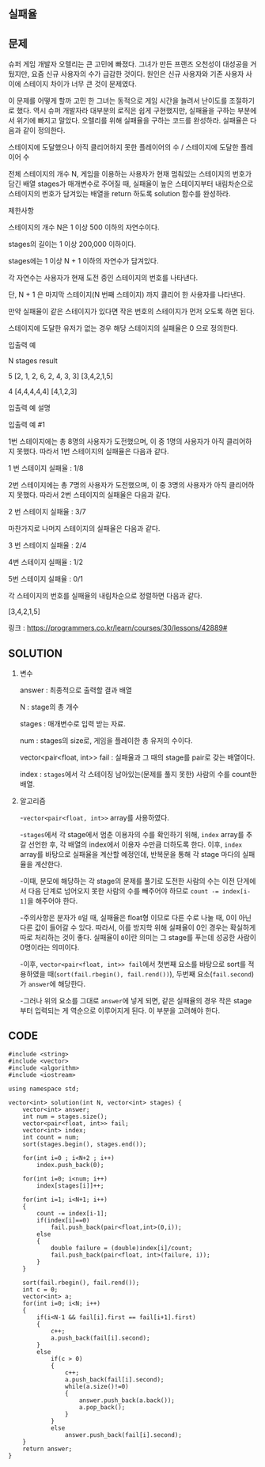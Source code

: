 실패율
------------------

문제
----
슈퍼 게임 개발자 오렐리는 큰 고민에 빠졌다. 그녀가 만든 프랜즈 오천성이 대성공을 거뒀지만, 요즘 신규 사용자의 수가 급감한 것이다. 원인은 신규 사용자와 기존 사용자 사이에 스테이지 차이가 너무 큰 것이 문제였다.

이 문제를 어떻게 할까 고민 한 그녀는 동적으로 게임 시간을 늘려서 난이도를 조절하기로 했다. 역시 슈퍼 개발자라 대부분의 로직은 쉽게 구현했지만, 실패율을 구하는 부분에서 위기에 빠지고 말았다. 오렐리를 위해 실패율을 구하는 코드를 완성하라.
실패율은 다음과 같이 정의한다.

스테이지에 도달했으나 아직 클리어하지 못한 플레이어의 수 / 스테이지에 도달한 플레이어 수

전체 스테이지의 개수 N, 게임을 이용하는 사용자가 현재 멈춰있는 스테이지의 번호가 담긴 배열 stages가 매개변수로 주어질 때, 
실패율이 높은 스테이지부터 내림차순으로 스테이지의 번호가 담겨있는 배열을 return 하도록 solution 함수를 완성하라.

제한사항

스테이지의 개수 N은 1 이상 500 이하의 자연수이다.

stages의 길이는 1 이상 200,000 이하이다.

stages에는 1 이상 N + 1 이하의 자연수가 담겨있다.

각 자연수는 사용자가 현재 도전 중인 스테이지의 번호를 나타낸다.

단, N + 1 은 마지막 스테이지(N 번째 스테이지) 까지 클리어 한 사용자를 나타낸다.

만약 실패율이 같은 스테이지가 있다면 작은 번호의 스테이지가 먼저 오도록 하면 된다.

스테이지에 도달한 유저가 없는 경우 해당 스테이지의 실패율은 0 으로 정의한다.

입출력 예

N	  stages	                  result

5	  [2, 1, 2, 6, 2, 4, 3, 3]	[3,4,2,1,5]

4	  [4,4,4,4,4]	              [4,1,2,3]


입출력 예 설명

입출력 예 #1

1번 스테이지에는 총 8명의 사용자가 도전했으며, 이 중 1명의 사용자가 아직 클리어하지 못했다. 따라서 1번 스테이지의 실패율은 다음과 같다.

1 번 스테이지 실패율 : 1/8

2번 스테이지에는 총 7명의 사용자가 도전했으며, 이 중 3명의 사용자가 아직 클리어하지 못했다. 따라서 2번 스테이지의 실패율은 다음과 같다.

2 번 스테이지 실패율 : 3/7

마찬가지로 나머지 스테이지의 실패율은 다음과 같다.

3 번 스테이지 실패율 : 2/4

4번 스테이지 실패율 : 1/2

5번 스테이지 실패율 : 0/1

각 스테이지의 번호를 실패율의 내림차순으로 정렬하면 다음과 같다.

[3,4,2,1,5]


링크 : <https://programmers.co.kr/learn/courses/30/lessons/42889#>


SOLUTION
---------
1. 변수

    answer : 최종적으로 출력할 결과 배열
    
    N : stage의 총 개수
    
    stages : 매개변수로 입력 받는 자료.
    
    num : stages의 size로, 게임을 플레이한 총 유저의 수이다.
    
    vector<pair<float, int>> fail : 실패율과 그 때의 stage를 pair로 갖는 배열이다.
    
    index : `stages`에서 각 스테이징 남아있는(문제를 풀지 못한) 사람의 수를 count한 배열.
   
   
   
   
2. 알고리즘

   -`vector<pair<float, int>>` array를 사용하였다.
   
   -`stages`에서 각 stage에서 멈춘 이용자의 수를 확인하기 위해, `index` array를 추갈 선언한 후, 각 배열의 index에서 이용자 수만큼 더하도록 한다. 
   이후, `index` array를 바탕으로 실패율을 계산할 예정인데, 반복문을 통해 각 stage 마다의 실패율을 계산한다.
   
   -이때, 분모에 해당하는 각 stage의 문제를 풀기로 도전한 사람의 수는 이전 단게에서 다음 단계로 넘어오지 못한 사람의 수를 빼주어야 하므로 `count -= index[i-1]`을 해주어야 한다.
   
   -주의사항은 분자가 `0`일 때, 실패율은 float형 이므로 다른 수로 나눌 때, 0이 아닌 다른 값이 들어갈 수 있다. 따라서, 이를 방지학 위해 실패율이 0인 경우는 확실하게 따로 처리하는 것이 좋다.
    실패율이 `0`이란 의미는 그 stage를 푸는데 성공한 사람이 0명이라는 의미이다.
   
   -이후, `vector<pair<float, int>> fail`에서 첫번째 요소를 바탕으로 sort를 적용하였을 때(`sort(fail.rbegin(), fail.rend())`), 두번째 요소(`fail.second`)가 `answer`에 해당한다.
   
   -그러나 위의 요소를 그대로 `answer`에 넣게 되면, 같은 실패율의 경우 작은 stage부터 입력되는 게 역순으로 이루어지게 된다. 이 부분을 고려해야 한다.


CODE
----
```{.cpp}
#include <string>
#include <vector>
#include <algorithm>
#include <iostream>

using namespace std;

vector<int> solution(int N, vector<int> stages) {
    vector<int> answer;
    int num = stages.size();
    vector<pair<float, int>> fail;
    vector<int> index;
    int count = num;
    sort(stages.begin(), stages.end());
    
    for(int i=0 ; i<N+2 ; i++)
        index.push_back(0);
    
    for(int i=0; i<num; i++)
        index[stages[i]]++;

    for(int i=1; i<N+1; i++)
    {
        count -= index[i-1];
        if(index[i]==0)
            fail.push_back(pair<float,int>(0,i));
        else
        {
            double failure = (double)index[i]/count;
            fail.push_back(pair<float, int>(failure, i));
        }
    }
    
    sort(fail.rbegin(), fail.rend());
    int c = 0;
    vector<int> a;
    for(int i=0; i<N; i++)
    {
        if(i<N-1 && fail[i].first == fail[i+1].first)
        {
            c++;
            a.push_back(fail[i].second);
        }
        else
            if(c > 0)
            {
                c++;
                a.push_back(fail[i].second);
                while(a.size()!=0)
                {
                    answer.push_back(a.back());
                    a.pop_back();
                }
            }
            else
                answer.push_back(fail[i].second);
    }
    return answer;
}
